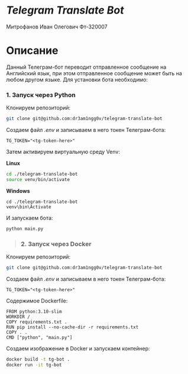 # *Telegram Translate Bot*
Митрофанов Иван Олегович Фт-320007

# **Описание**
Данный Телеграм-бот переводит отправленное сообщение на Английский язык, при этом отправленное сообщение может быть на любом другом языке.
Для установки бота необходимо:

### **1. Запуск через Python**

Клонируем репозиторий:
```bash
git clone git@github.com:dr3am1ngg0v/telegram-translate-bot
```

Создаем файл *.env* и записываем в него токен Телеграм-бота:
```env
TG_TOKEN="<tg-token-here>"
```

Затем активируем виртуальную среду Venv:

**Linux**

```bash
cd ./telegram-translate-bot
source venv/bin/activate
```

**Windows**
```
cd ./telegram-translate-bot
venv\bin\Activate
```

И запускаем бота:
```bash
python main.py
```

> ### **2. Запуск через Docker**

Клонируем репозиторий:
```bash
git clone git@github.com:dr3am1ngg0v/telegram-translate-bot
```

Создаем файл *.env* и записываем в него токен Телеграм-бота:
```env
TG_TOKEN="<tg-token-here>"
```

Содержимое Dockerfile:
```
FROM python:3.10-slim
WORKDIR /
COPY requirements.txt .
RUN pip install --no-cache-dir -r requirements.txt
COPY . .
CMD ["python", "main.py"]
```

Создаем изображение в Docker и запускаем контейнер:
```bash
docker build -t tg-bot .
docker run -it tg-bot
```
